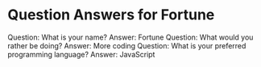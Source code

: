 Question Answers for Fortune
===========
Question: What is your name?
Answer: Fortune
Question: What would you rather be doing?
Answer: More coding
Question: What is your preferred programming language?
Answer: JavaScript
